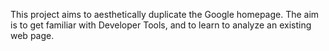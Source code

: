This project aims to aesthetically duplicate the Google homepage. The aim is to get familiar with Developer Tools, and to learn to analyze an existing web page.
